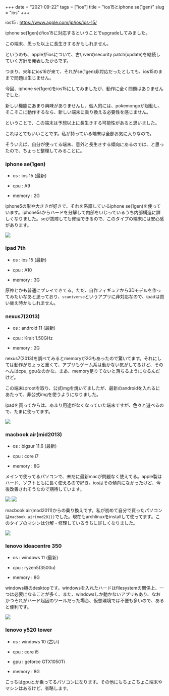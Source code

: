 +++
date = "2021-09-22"
tags = ["ios"]
title = "ios15とiphone se(1gen)"
slug = "ios"
+++

ios15 : https://www.apple.com/jp/ios/ios-15/

iphone se(1gen)がios15に対応するということでupgradeしてみました。

この端末、思った以上に長生きするかもしれません。

というのも、appleがiosについて、古いverのsecurity patch(update)を継続していく方針を発表したからです。

つまり、来年にios16が来て、それがse(1gen)非対応だったとしても、ios15のままで問題は生じません。

今回、iphone se(1gen)をios15にしてみましたが、動作に全く問題はありませんでした。

新しい機能にあまり興味がありませんし、個人的には、pokemongoが起動し、そこそこに動作するなら、新しい端末に乗り換える必要性を感じません。

ということで、この端末は予想以上に長生きする可能性があると思いました。

これはとてもいいことです。私が持っている端末は全部お気に入りなので。

そういえば、自分が使ってる端末、意外と長生きする傾向にあるのでは、と思ったので、ちょっと整理してみることに。


### iphone se(1gen)

- os : ios 15 (最新)

- cpu : A9

- memory : 2G 

iphone5の形や大きさが好きで、それを系譜しているiphone se(1gen)を使っています。iphone5sからハードを分解して内部をいじっているうち内部構造に詳しくなりました。seが故障しても修理できるので、このタイプの端末には安心感があります。

![](https://raw.githubusercontent.com/syui/img/master/other/os_update_20210922_ios_01.png)

### ipad 7th

- os : ios 15 (最新)

- cpu : A10

- memory : 3G

原神とかも普通にプレイできてる。ただ、自作フィギュアから3Dモデルを作ってみたいなあと思っており、`scaniverse`というアプリに非対応なので、ipadは買い替え時かもしれません。

### nexus7(2013)

- os : android 11 (最新)

- cpu : Krait 1.50GHz

- memory : 2G

nexus7(2013)を調べてみるとmemoryが2Gもあったので驚いてます。それにしては動作がちょっと重くて、アプリもゲーム系は動かない気がしてるけど、そのへんはcpu, gpuなのかな。まあ、memory足りてないと落ちるようになるんだけど。

この端末はrootを取り、公式imgを焼いてましたが、最新のandroidを入れるにあたって、非公式imgを使うようになりました。

ipadを買ってからは、あまり用途がなくなっていた端末ですが、色々と遊べるので、たまに使ってます。

![](https://raw.githubusercontent.com/syui/img/master/other/os_update_20210922_android_01.png)

### macbook air(mid2013)

- os : bigsur 11.6 (最新)

- cpu : core i7

- memory : 8G

メインで使ってるパソコンで、未だに最新macが問題なく使えてる。apple製はハード、ソフトともに長く使えるので好き。iosはその傾向になかったけど、今後改善されそうなので期待しています。

![](https://raw.githubusercontent.com/syui/img/master/other/os_update_20210922_mac_01.png)
![](https://raw.githubusercontent.com/syui/img/master/other/os_update_20210922_mac_02.png)

macbook air(mod2011)からの乗り換えです。私が初めて自分で買ったパソコンは`macbook air(mod2011)`でした。現在もarchlinuxをinstallして使ってます。このタイプのマシンは分解・修理しているうちに詳しくなりました。

![](https://raw.githubusercontent.com/syui/img/master/other/os_update_20210922_archlinux_01.png)

### lenovo ideacentre 350

- os : windows 11 (最新)

- cpu : ryzen5(3500u)

- memory : 8G

windows機のdesktopです。windowsを入れたハードはfilesystemの関係上、一つは必要になることが多く、また、windowsしか動かないアプリもあり、なおかつそれがハード起因のツールだった場合、仮想環境では不便も多いので、あると便利です。

![](https://raw.githubusercontent.com/syui/img/master/other/os_update_20210922_windows_01.png)


### lenovo y520 tower

- os : windows 10 (古い)

- cpu : core i5

- gpu : geforce GTX1050Ti 

- memory : 8G

こっちはgpuとか乗ってるパソコンになります。その他にもちょこちょこ端末やマシンはあるけど、省略します。


